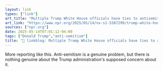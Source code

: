 ```yaml
---
layout: link
types: ["link"]
art_title: "Multiple Trump White House officials have ties to antisemitic extremists"
art_link: "https://www.npr.org/2025/05/14/nx-s1-5387299/trump-white-house-antisemitism"
sources: ["npr.org"]
date: 2025-05-14T07:01:12-04:00
tags: ["Donald Trump","anti-semitism"]
title: "🔗 linkblog: Multiple Trump White House officials have ties to antisemitic extremists"
---
```

More reporting like this. Anti-semitism is a genuine problem, but there is nothing genuine about the Trump administration's supposed concern about it.